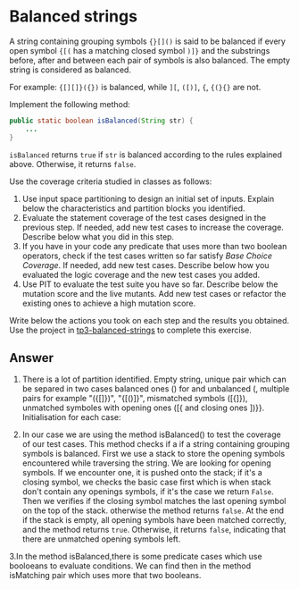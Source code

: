# Balanced strings

A string containing grouping symbols `{}[]()` is said to be balanced if every open symbol `{[(` has a matching closed symbol `)]}` and the substrings before, after and between each pair of symbols is also balanced. The empty string is considered as balanced.

For example: `{[][]}({})` is balanced, while `][`, `([)]`, `{`, `{(}{}` are not.

Implement the following method:

```java
public static boolean isBalanced(String str) {
    ...
}
```

`isBalanced` returns `true` if `str` is balanced according to the rules explained above. Otherwise, it returns `false`.

Use the coverage criteria studied in classes as follows:

1. Use input space partitioning to design an initial set of inputs. Explain below the characteristics and partition blocks you identified.
2. Evaluate the statement coverage of the test cases designed in the previous step. If needed, add new test cases to increase the coverage. Describe below what you did in this step.
3. If you have in your code any predicate that uses more than two boolean operators, check if the test cases written so far satisfy *Base Choice Coverage*. If needed, add new test cases. Describe below how you evaluated the logic coverage and the new test cases you added.
4. Use PIT to evaluate the test suite you have so far. Describe below the mutation score and the live mutants. Add new test cases or refactor the existing ones to achieve a high mutation score.

Write below the actions you took on each step and the results you obtained.
Use the project in [tp3-balanced-strings](../code/tp3-balanced-strings) to complete this exercise.

## Answer

1. There is a lot of partition identified. 
Empty string, unique pair which can be separed in two cases balanced ones () for  and unbalanced (, multiple pairs for example "({[]})", "{[()]}", mismatched symbols ([{]}), unmatched symboles with opening ones ([{ and closing ones ])}}.
Initialisation for each case:

2. In our case we are using the method isBalanced() to test the coverage of our test cases. This method checks if a  if a string containing grouping symbols is balanced.
First we use  a stack to store the opening symbols encountered while traversing the string. We are looking for opening symbols. If we encounter one, it is pushed onto the stack; if it's a closing symbol, we checks the basic case first which is  when stack don't contain any openings symbols, if it's the case we return `False`.  Then we verifies if the closing symbol matches the last opening symbol on the top of the stack. otherwise the method returns `false`. 
At the end  if the stack is empty, all opening symbols have been matched correctly, and the method returns `true`. Otherwise, it returns `false`, indicating that there are unmatched opening symbols left.

3.In the method  isBalanced,there is some predicate cases which use booloeans to evaluate conditions. We can find then in the method isMatching pair which uses more that two booleans.

